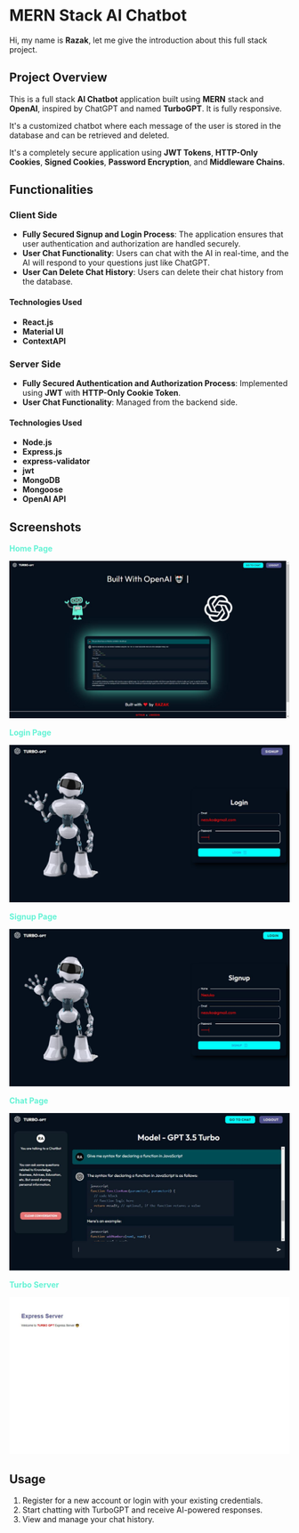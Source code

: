 # MERN Stack AI Chatbot

Hi, my name is **Razak**, let me give the introduction about this full stack project.

## Project Overview

This is a full stack **AI Chatbot** application built using **MERN** stack and **OpenAI**, inspired by ChatGPT and named **TurboGPT**. It is fully responsive.

It's a customized chatbot where each message of the user is stored in the database and can be retrieved and deleted.

It's a completely secure application using **JWT Tokens**, **HTTP-Only Cookies**, **Signed Cookies**, **Password Encryption**, and **Middleware Chains**.

## Functionalities

### Client Side

- **Fully Secured Signup and Login Process**: The application ensures that user authentication and authorization are handled securely.
- **User Chat Functionality**: Users can chat with the AI in real-time, and the AI will respond to your questions just like ChatGPT.
- **User Can Delete Chat History**: Users can delete their chat history from the database.

#### Technologies Used

- **React.js**
- **Material UI**
- **ContextAPI**

### Server Side

- **Fully Secured Authentication and Authorization Process**: Implemented using **JWT** with **HTTP-Only Cookie Token**.
- **User Chat Functionality**: Managed from the backend side.

#### Technologies Used

- **Node.js**
- **Express.js**
- **express-validator**
- **jwt**
- **MongoDB**
- **Mongoose**
- **OpenAI API**

## Screenshots

<span style="color:#64f3d5">**Home Page** </span>

![Home Page](images/Home.JPG)

<span style="color:#64f3d5"> **Login Page** </span>

![Login Page](images/login.JPG)

<span style="color:#64f3d5"> **Signup Page** </span>

![Signup Page](images/signup1.JPG)

<span style="color:#64f3d5"> **Chat Page** </span>

![Chat Interface](images/chat.JPG)

<span style="color:#64f3d5"> **Turbo Server** </span>

![Chat Interface](images/turbo-server.JPG)

## Usage

1. Register for a new account or login with your existing credentials.
2. Start chatting with TurboGPT and receive AI-powered responses.
3. View and manage your chat history.

